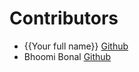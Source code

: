 # Contributors

- {{Your full name}} [Github](https://github.com/{{your-github-username}})
- Bhoomi Bonal [Github](https://github.com/bbahd30)
